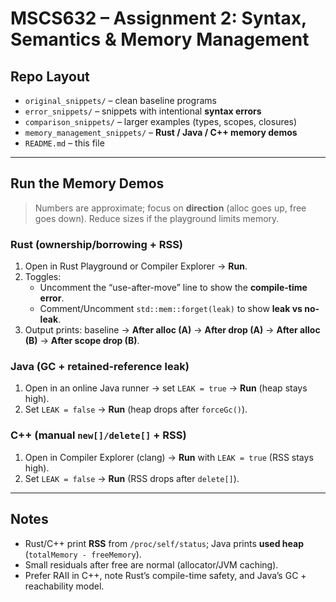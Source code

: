 # MSCS632 – Assignment 2: Syntax, Semantics & Memory Management

## Repo Layout
- `original_snippets/` – clean baseline programs  
- `error_snippets/` – snippets with intentional **syntax errors**  
- `comparison_snippets/` – larger examples (types, scopes, closures)  
- `memory_management_snippets/` – **Rust / Java / C++ memory demos**  
- `README.md` – this file  
---

## Run the Memory Demos
> Numbers are approximate; focus on **direction** (alloc goes up, free goes down). Reduce sizes if the playground limits memory.

### Rust (ownership/borrowing + RSS)
1. Open in Rust Playground or Compiler Explorer → **Run**.  
2. Toggles:  
   - Uncomment the “use-after-move” line to show the **compile-time error**.  
   - Comment/Uncomment `std::mem::forget(leak)` to show **leak vs no-leak**.  
3. Output prints: baseline → **After alloc (A)** → **After drop (A)** → **After alloc (B)** → **After scope drop (B)**.

### Java (GC + retained-reference leak)
1. Open in an online Java runner → set `LEAK = true` → **Run** (heap stays high).  
2. Set `LEAK = false` → **Run** (heap drops after `forceGc()`).  

### C++ (manual `new[]/delete[]` + RSS)
1. Open in Compiler Explorer (clang) → **Run** with `LEAK = true` (RSS stays high).  
2. Set `LEAK = false` → **Run** (RSS drops after `delete[]`).  
---

## Notes
- Rust/C++ print **RSS** from `/proc/self/status`; Java prints **used heap** (`totalMemory - freeMemory`).  
- Small residuals after free are normal (allocator/JVM caching).  
- Prefer RAII in C++, note Rust’s compile-time safety, and Java’s GC + reachability model.
